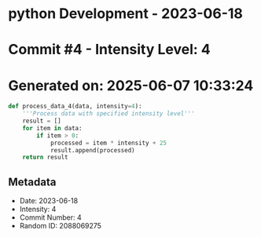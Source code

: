 ﻿# python Development - 2023-06-18
# Commit #4 - Intensity Level: 4
# Generated on: 2025-06-07 10:33:24
```python
def process_data_4(data, intensity=4):
    '''Process data with specified intensity level'''
    result = []
    for item in data:
        if item > 0:
            processed = item * intensity + 25
            result.append(processed)
    return result
```
## Metadata
- Date: 2023-06-18
- Intensity: 4
- Commit Number: 4
- Random ID: 2088069275
